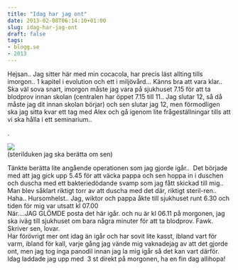 ```yaml
---
title: "Idag har jag ont"
date: 2013-02-08T06:14:10+01:00
slug: idag-har-jag-ont
draft: false
tags:
- blogg.se
- 2013
---
```

Hejsan.. Jag sitter här med min cocacola, har precis läst allting tills imorgon.. 1 kapitel i evolution och ett i miljövård... Känns bra att vara klar.. Ska väl sova snart, imorgon måste jag vara på sjukhuset 7.15 för att ta blodprov innan skolan (centralen har öppet 7.15 till 11.. Jag slutar 12, så då måste jag dit innan skolan börjar) och sen slutar jag 12, men förmodligen ska jag sitta kvar ett tag med Alex och gå igenom lite frågeställningar tills att vi ska hålla i ett seminarium..

.

![](/assets/images/blogg.se/141790_2_511489999606ee6a02517d2d.jpg)  
(sterilduken jag ska berätta om sen)

  
  
Tänkte berätta lite angående operationen som jag gjorde igår..  Det började med att jag gick upp 5.45 för att väcka pappa och sen hoppa in i duschen och duscha med ett bakteriedödande svamp som jag fått skickad till mig..  
Man blev såklart riktigt torr av att duscha med det där, riktigt steril-ren.. Haha.. Hursomhelst.. Jag, wiktor och pappa åkte till sjukhuset runt 6.30 och tiden för mig var utsatt kl 07.00  
När....JAG GLÖMDE posta det här igår. och nu är kl 06.11 på morgonen, jag ska iväg till sjukhuset om bara några minuter för att ta blodprov. Fawk. Skriver sen, lovar.  
Har förövrigt mer ont idag än igår och har sovit lite kasst, ibland vart för varm, ibland för kall, varje gång jag vände mig vaknadejag av att det gjorde ont, men jag tog inga panodil innan jag la mig igår så det kan vart därför. Idag laddade jag upp med  3 st direkt på morgonen, ha en fin dag allihopa!